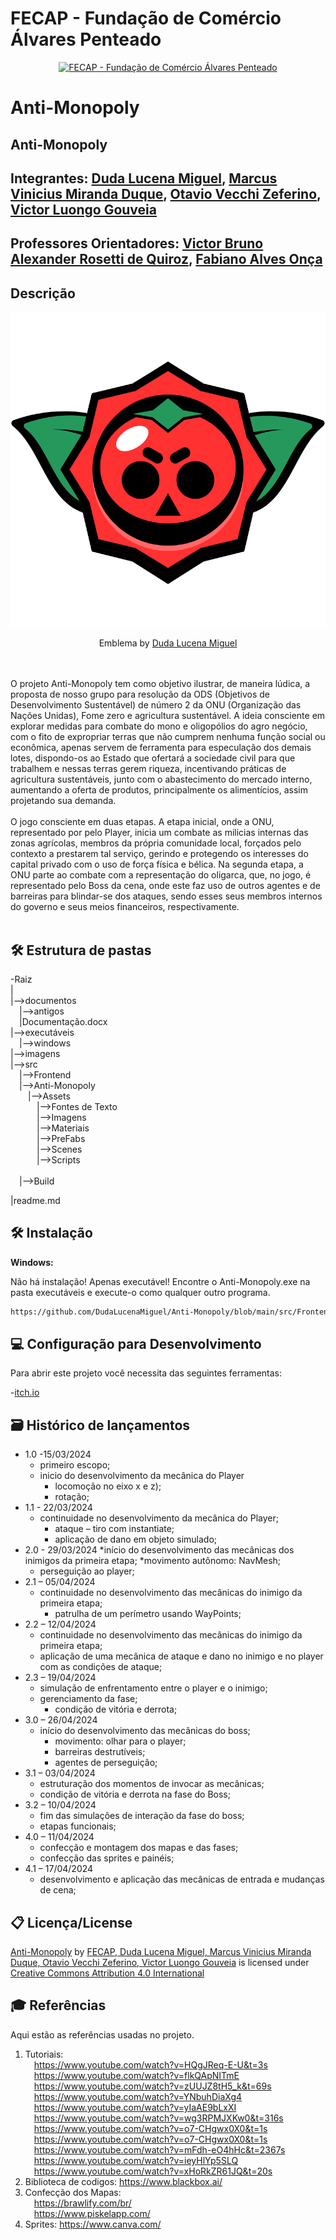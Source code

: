 # FECAP - Fundação de Comércio Álvares Penteado

<p align="center">
<a href= "https://www.fecap.br/"><img src="https://encrypted-tbn0.gstatic.com/images?q=tbn:ANd9GcRhZPrRa89Kma0ZZogxm0pi-tCn_TLKeHGVxywp-LXAFGR3B1DPouAJYHgKZGV0XTEf4AE&usqp=CAU" alt="FECAP - Fundação de Comércio Álvares Penteado" border="0"></a>
</p>

# Anti-Monopoly

## Anti-Monopoly

## Integrantes: <a href="https://github.com/DudaLucenaMiguel">Duda Lucena Miguel</a>, <a href="https://github.com/marcusduquee">Marcus Vinicius Miranda Duque</a>, <a href=" ">Otavio Vecchi Zeferino</a>, <a href="https://github.com/victorluongoo">Victor Luongo Gouveia</a>

## Professores Orientadores: <a href="https://www.linkedin.com/in/victorbarq/">Victor Bruno Alexander Rosetti de Quiroz</a>, <a href=" ">Fabiano Alves Onça</a> 

## Descrição

<p align="center">
<img src="https://github.com/DudaLucenaMiguel/Anti-Monopoly/blob/main/src/Frontend/Anti-Monopoly/Assets/Imagens/Sprites%20Canva/Emblema.png" alt="Anti-Monopoly" border="0">
<p align="center">
Emblema by <a href=" ">Duda Lucena Miguel</a> 

<br><br>
  	O projeto Anti-Monopoly tem como objetivo ilustrar, de maneira lúdica, a proposta de nosso grupo para resolução da ODS (Objetivos de Desenvolvimento Sustentável) de número 2 da ONU (Organização das Nações Unidas), Fome zero e agricultura sustentável. A ideia consciente em explorar medidas para combate do mono e oligopólios do agro negócio, com o fito de expropriar terras que não cumprem nenhuma função social ou econômica, apenas servem de ferramenta para especulação dos demais lotes, dispondo-os ao Estado que ofertará a sociedade civil para que trabalhem e nessas terras gerem riqueza, incentivando práticas de agricultura sustentáveis, junto com o abastecimento do mercado interno, aumentando a oferta de produtos, principalmente os alimentícios, assim projetando sua demanda. 
<br><br>
 	O jogo consciente em duas etapas. A etapa inicial, onde a ONU, representado por pelo Player, inicia um combate as milicias internas das zonas agrícolas, membros da própria comunidade local, forçados pelo contexto a prestarem tal serviço, gerindo e protegendo os interesses do capital privado com o uso de força física e bélica. Na segunda etapa, a ONU parte ao combate com a representação do oligarca, que, no jogo, é representado pelo Boss da cena, onde este faz uso de outros agentes e de barreiras para blindar-se dos ataques, sendo esses seus membros internos do governo e seus meios financeiros, respectivamente.
<br><br>
## 🛠 Estrutura de pastas

-Raiz<br>
|<br>
|-->documentos<br>
	&emsp;|-->antigos<br>
	&emsp;|Documentação.docx<br>
|-->executáveis<br>
	&emsp;|-->windows<br>
|-->imagens<br>
|-->src<br>
	&emsp;|-->Frontend<br>
  		&emsp;|-->Anti-Monopoly<br>
   			&emsp;&emsp;|-->Assets<br>
   				&emsp;&emsp;&emsp;|-->Fontes de Texto<br>
     				&emsp;&emsp;&emsp;|-->Imagens<br>
       				&emsp;&emsp;&emsp;|-->Materiais<br>
	 			&emsp;&emsp;&emsp;|-->PreFabs<br>
   				&emsp;&emsp;&emsp;|-->Scenes<br>
     				&emsp;&emsp;&emsp;|-->Scripts<br>	
   		&emsp;|-->Build<br>
  			
  
|readme.md<br>

## 🛠 Instalação

<b>Windows:</b>

Não há instalação! Apenas executável!
Encontre o Anti-Monopoly.exe na pasta executáveis e execute-o como qualquer outro programa.

```sh
https://github.com/DudaLucenaMiguel/Anti-Monopoly/blob/main/src/Frontend/Build/Anti-Monopoly.exe
```

## 💻 Configuração para Desenvolvimento

Para abrir este projeto você necessita das seguintes ferramentas:

-<a href="https://itch.io/">itch.io</a>

## 🗃 Histórico de lançamentos

* 1.0 -15/03/2024
	* primeiro escopo;
	* inicio do desenvolvimento da mecânica do Player 
		* locomoção no eixo x e z);
		* rotação;
* 1.1 - 22/03/2024
	* continuidade no desenvolvimento da mecânica do Player;
		* ataque – tiro com instantiate;
		* aplicação de dano em objeto simulado;
* 2.0 - 29/03/2024
	*início do desenvolvimento das mecânicas dos inimigos da primeira etapa;
	*movimento autônomo: NavMesh;
	* perseguição ao player;
* 2.1 – 05/04/2024
	* continuidade no desenvolvimento das mecânicas do inimigo da primeira etapa;
		* patrulha de um perímetro usando WayPoints;
* 2.2 – 12/04/2024
	* continuidade no desenvolvimento das mecânicas do inimigo da primeira etapa;
	* aplicação de uma mecânica de ataque e dano no inimigo e no player com as condições de ataque;
* 2.3 – 19/04/2024
	* simulação de enfrentamento entre o player e o inimigo;
	* gerenciamento da fase;
		* condição de vitória e derrota;
* 3.0 – 26/04/2024
	* início do desenvolvimento das mecânicas do boss;
		* movimento: olhar para o player;
		* barreiras destrutíveis;
		* agentes de perseguição;
* 3.1 – 03/04/2024
	* estruturação dos momentos de invocar as mecânicas;
	* condição de vitória e derrota na fase do Boss;
* 3.2 – 10/04/2024
	* fim das simulações de interação da fase do boss;
	* etapas funcionais;
* 4.0 – 11/04/2024
	* confecção e montagem dos mapas e das fases;
	* confecção das sprites e painéis;
* 4.1 – 17/04/2024
	* desenvolvimento e aplicação das mecânicas de entrada e mudanças de cena;


## 📋 Licença/License

<p xmlns:cc="http://creativecommons.org/ns#" xmlns:dct="http://purl.org/dc/terms/"><a property="dct:title" rel="cc:attributionURL" href="https://github.com/2024-1-MCC1/Projeto1">Anti-Monopoly</a> by <a rel="cc:attributionURL dct:creator" property="cc:attributionName" href="https://github.com/2024-1-MCC1/Projeto1">FECAP, Duda Lucena Miguel, Marcus Vinicius Miranda Duque, Otavio Vecchi Zeferino, Victor Luongo Gouveia</a> is licensed under <a href="https://creativecommons.org/licenses/by/4.0/?ref=chooser-v1" target="_blank" rel="license noopener noreferrer" style="display:inline-block;">Creative Commons Attribution 4.0 International<img style="height:22px!important;margin-left:3px;vertical-align:text-bottom;" src="https://mirrors.creativecommons.org/presskit/icons/cc.svg?ref=chooser-v1" alt=""><img style="height:22px!important;margin-left:3px;vertical-align:text-bottom;" src="https://mirrors.creativecommons.org/presskit/icons/by.svg?ref=chooser-v1" alt=""></a></p>

## 🎓 Referências

Aqui estão as referências usadas no projeto.

1. Tutoriais:<br>
   &emsp;<https://www.youtube.com/watch?v=HQgJReq-E-U&t=3s><br>
   &emsp;<https://www.youtube.com/watch?v=flkQApNITmE><br>
   &emsp;<https://www.youtube.com/watch?v=zUUJZ8tH5_k&t=69s><br>
   &emsp;<https://www.youtube.com/watch?v=YNbuhDiaXg4><br>
   &emsp;<https://www.youtube.com/watch?v=yIaAE9bLxXI><br>
   &emsp;<https://www.youtube.com/watch?v=wg3RPMJXKw0&t=316s><br>
   &emsp;<https://www.youtube.com/watch?v=o7-CHgwx0X0&t=1s><br>
   &emsp;<https://www.youtube.com/watch?v=o7-CHgwx0X0&t=1s><br>
   &emsp;<https://www.youtube.com/watch?v=mFdh-eO4hHc&t=2367s><br>
   &emsp;<https://www.youtube.com/watch?v=ieyHlYp5SLQ><br>
   &emsp;<https://www.youtube.com/watch?v=xHoRkZR61JQ&t=20s><br>
3. Biblioteca de codigos: <https://www.blackbox.ai/><br>
4. Confecção dos Mapas:<br>
   &emsp;<https://brawlify.com/br/><br>
   &emsp;<https://www.piskelapp.com/><br>
6. Sprites: <https://www.canva.com/> <br>
